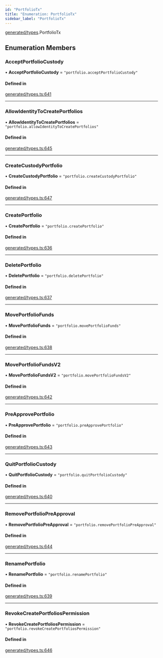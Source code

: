 ```yaml
---
id: "PortfolioTx"
title: "Enumeration: PortfolioTx"
sidebar_label: "PortfolioTx"
---
```


[generated/types](../../../../modules/Generated/Types/Types.md).PortfolioTx

## Enumeration Members

### AcceptPortfolioCustody

• **AcceptPortfolioCustody** = ``"portfolio.acceptPortfolioCustody"``

#### Defined in

[generated/types.ts:641](https://github.com/PolymeshAssociation/polymesh-sdk/blob/8a9158669/src/generated/types.ts#L641)

___

### AllowIdentityToCreatePortfolios

• **AllowIdentityToCreatePortfolios** = ``"portfolio.allowIdentityToCreatePortfolios"``

#### Defined in

[generated/types.ts:645](https://github.com/PolymeshAssociation/polymesh-sdk/blob/8a9158669/src/generated/types.ts#L645)

___

### CreateCustodyPortfolio

• **CreateCustodyPortfolio** = ``"portfolio.createCustodyPortfolio"``

#### Defined in

[generated/types.ts:647](https://github.com/PolymeshAssociation/polymesh-sdk/blob/8a9158669/src/generated/types.ts#L647)

___

### CreatePortfolio

• **CreatePortfolio** = ``"portfolio.createPortfolio"``

#### Defined in

[generated/types.ts:636](https://github.com/PolymeshAssociation/polymesh-sdk/blob/8a9158669/src/generated/types.ts#L636)

___

### DeletePortfolio

• **DeletePortfolio** = ``"portfolio.deletePortfolio"``

#### Defined in

[generated/types.ts:637](https://github.com/PolymeshAssociation/polymesh-sdk/blob/8a9158669/src/generated/types.ts#L637)

___

### MovePortfolioFunds

• **MovePortfolioFunds** = ``"portfolio.movePortfolioFunds"``

#### Defined in

[generated/types.ts:638](https://github.com/PolymeshAssociation/polymesh-sdk/blob/8a9158669/src/generated/types.ts#L638)

___

### MovePortfolioFundsV2

• **MovePortfolioFundsV2** = ``"portfolio.movePortfolioFundsV2"``

#### Defined in

[generated/types.ts:642](https://github.com/PolymeshAssociation/polymesh-sdk/blob/8a9158669/src/generated/types.ts#L642)

___

### PreApprovePortfolio

• **PreApprovePortfolio** = ``"portfolio.preApprovePortfolio"``

#### Defined in

[generated/types.ts:643](https://github.com/PolymeshAssociation/polymesh-sdk/blob/8a9158669/src/generated/types.ts#L643)

___

### QuitPortfolioCustody

• **QuitPortfolioCustody** = ``"portfolio.quitPortfolioCustody"``

#### Defined in

[generated/types.ts:640](https://github.com/PolymeshAssociation/polymesh-sdk/blob/8a9158669/src/generated/types.ts#L640)

___

### RemovePortfolioPreApproval

• **RemovePortfolioPreApproval** = ``"portfolio.removePortfolioPreApproval"``

#### Defined in

[generated/types.ts:644](https://github.com/PolymeshAssociation/polymesh-sdk/blob/8a9158669/src/generated/types.ts#L644)

___

### RenamePortfolio

• **RenamePortfolio** = ``"portfolio.renamePortfolio"``

#### Defined in

[generated/types.ts:639](https://github.com/PolymeshAssociation/polymesh-sdk/blob/8a9158669/src/generated/types.ts#L639)

___

### RevokeCreatePortfoliosPermission

• **RevokeCreatePortfoliosPermission** = ``"portfolio.revokeCreatePortfoliosPermission"``

#### Defined in

[generated/types.ts:646](https://github.com/PolymeshAssociation/polymesh-sdk/blob/8a9158669/src/generated/types.ts#L646)
